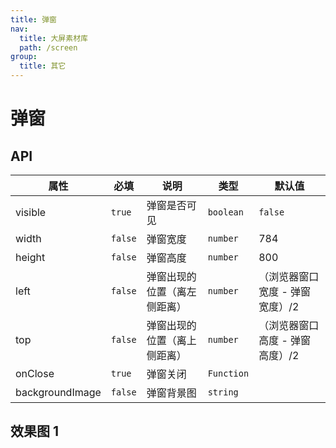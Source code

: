 ```yaml
---
title: 弹窗
nav:
  title: 大屏素材库
  path: /screen
group:
  title: 其它
---
```


# 弹窗

## API

| 属性            | 必填    | 说明                         | 类型       | 默认值                          |
| --------------- | ------- | ---------------------------- | ---------- | ------------------------------- |
| visible         | `true`  | 弹窗是否可见                 | `boolean`  | `false`                         |
| width           | `false` | 弹窗宽度                     | `number`   | 784                             |
| height          | `false` | 弹窗高度                     | `number`   | 800                             |
| left            | `false` | 弹窗出现的位置（离左侧距离） | `number`   | （浏览器窗口宽度 - 弹窗宽度）/2 |
| top             | `false` | 弹窗出现的位置（离上侧距离） | `number`   | （浏览器窗口高度 - 弹窗高度）/2 |
| onClose         | `true`  | 弹窗关闭                     | `Function` |                                 |
| backgroundImage | `false` | 弹窗背景图                   | `string`   |                                 |

## 效果图 1

<code src="../../../example/ModalDemo/demo1.tsx" background="#040727">
